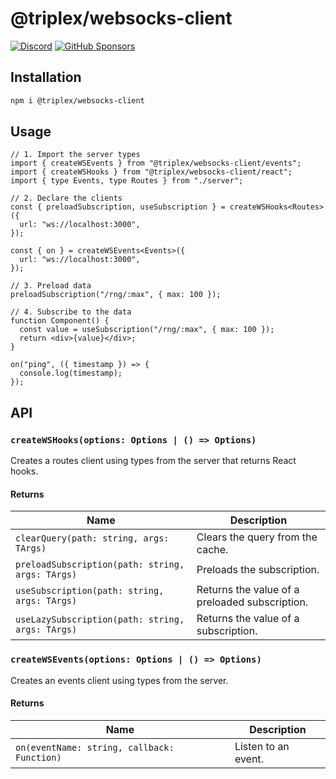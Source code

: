 # @triplex/websocks-client

[![Discord](https://img.shields.io/badge/dynamic/json?url=https%3A%2F%2Fdiscord.com%2Fapi%2Finvites%2FnBzRBUEs4b%3Fwith_counts%3Dtrue&query=%24.approximate_member_count&style=flat&colorA=000000&colorB=000000&label=discord&logo=&logoColor=000000)](https://discord.gg/nBzRBUEs4b) [![GitHub Sponsors](https://img.shields.io/github/sponsors/itsdouges?style=flat&colorA=000000&colorB=000000&label=sponsor&logo=&logoColor=000000)](https://github.com/sponsors/itsdouges)

## Installation

```bash
npm i @triplex/websocks-client
```

## Usage

```tsx
// 1. Import the server types
import { createWSEvents } from "@triplex/websocks-client/events";
import { createWSHooks } from "@triplex/websocks-client/react";
import { type Events, type Routes } from "./server";

// 2. Declare the clients
const { preloadSubscription, useSubscription } = createWSHooks<Routes>({
  url: "ws://localhost:3000",
});

const { on } = createWSEvents<Events>({
  url: "ws://localhost:3000",
});

// 3. Preload data
preloadSubscription("/rng/:max", { max: 100 });

// 4. Subscribe to the data
function Component() {
  const value = useSubscription("/rng/:max", { max: 100 });
  return <div>{value}</div>;
}

on("ping", ({ timestamp }) => {
  console.log(timestamp);
});
```

## API

### `createWSHooks(options: Options | () => Options)`

Creates a routes client using types from the server that returns React hooks.

#### Returns

| Name | Description |
| --- | --- |
| `clearQuery(path: string, args: TArgs)` | Clears the query from the cache. |
| `preloadSubscription(path: string, args: TArgs)` | Preloads the subscription. |
| `useSubscription(path: string, args: TArgs)` | Returns the value of a preloaded subscription. |
| `useLazySubscription(path: string, args: TArgs)` | Returns the value of a subscription. |

### `createWSEvents(options: Options | () => Options)`

Creates an events client using types from the server.

#### Returns

| Name                                        | Description         |
| ------------------------------------------- | ------------------- |
| `on(eventName: string, callback: Function)` | Listen to an event. |
